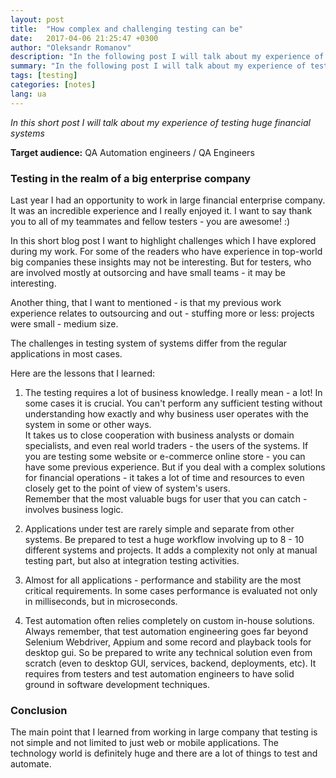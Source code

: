 ```yaml
---
layout: post
title:  "How complex and challenging testing can be"
date:   2017-04-06 21:25:47 +0300
author: "Oleksandr Romanov"
description: "In the following post I will talk about my experience of testing huge financial systems"
summary: "In the following post I will talk about my experience of testing huge financial systems"
tags: [testing]
categories: [notes]
lang: ua
---
```


_In this short post I will talk about my experience of testing huge financial systems_ 

**Target audience:** QA Automation engineers / QA Engineers  

### Testing in the realm of a big enterprise company

Last year I had an opportunity to work in large financial enterprise company. It was an incredible experience and I really enjoyed it. I want to say thank you to all of my teammates and fellow testers - you are awesome! :)  

In this short blog post I want to highlight challenges which I have explored during my work. For some of the readers who have experience in top-world big companies these insights may not be interesting. But for testers, who are involved mostly at outsorcing and have small teams - it may be interesting.  

Another thing, that I want to mentioned - is that my previous work experience relates to outsourcing and out - stuffing more or less: projects were small - medium size.  

The challenges in testing system of systems differ from the regular applications in most cases.  

Here are the lessons that I learned:   

1. The testing requires a lot of business knowledge. I really mean -  a lot! In some cases it is crucial. You can't perform any sufficient testing without understanding how exactly and why business user operates with the system in some or other ways.  
It takes us to close cooperation with business analysts or domain specialists, and even real world traders - the users of the systems. If you are testing some website or e-commerce online store - you can have some previous experience. But if you deal with a complex solutions for financial operations - it takes a lot of time and resources to even closely get to the point of view of system's users.  
Remember that the most valuable bugs for user that you can catch - involves business logic.   

2. Applications under test are rarely simple and separate from other systems.
Be prepared to test a huge workflow involving up to 8 - 10 different systems and projects. It adds a complexity not only at manual testing part, but also at integration testing activities.

3. Almost for all applications - performance and stability are the most critical requirements. 
In some cases performance is evaluated not only in milliseconds, but in  microseconds. 

4. Test automation  often relies completely on custom in-house solutions. 
Always remember, that test automation engineering goes far beyond Selenium Webdriver, Appium and some record and playback tools for desktop gui. So be prepared to write any technical solution even from scratch (even to desktop GUI, services, backend, deployments, etc).
It requires from testers and test automation engineers to have solid ground in software development techniques.

### Conclusion
The main point that I learned from working in large company that testing is not simple and not limited to just web or mobile applications. The technology world is definitely huge and there are a lot of things to test and automate.